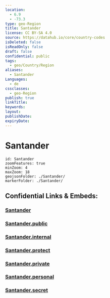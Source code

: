```yaml
---
location:
  - 6.9
  - -73.3
type: geo-Region
title: Santander
license: CC BY-SA 4.0
source: https://datahub.io/core/country-codes
isDeleted: false
isReadOnly: false
draft: false
confidential: public
tags:
  - geo/Country/Region
aliases:
  - Santander
Languages:
  - de
cssclasses:
  - geo-Region
publish: true
linkTitle:
keywords:
layout:
publishDate:
expiryDate:
---
```


# Santander

```leaflet
id: Santander
zoomFeatures: true 
minZoom: 4 
maxZoom: 18
geojsonFolder: ./Santander/
markerFolder: ./Santander/
```


## Confidential Links & Embeds: 

### [Santander](/_Standards/Earth/Continent/America~South/Colombia/departments~Colombia/Santander.md) 

### [Santander.public](/_public/Earth/Continent/America~South/Colombia/departments~Colombia/Santander.public.md) 

### [Santander.internal](/_internal/Earth/Continent/America~South/Colombia/departments~Colombia/Santander.internal.md) 

### [Santander.protect](/_protect/Earth/Continent/America~South/Colombia/departments~Colombia/Santander.protect.md) 

### [Santander.private](/_private/Earth/Continent/America~South/Colombia/departments~Colombia/Santander.private.md) 

### [Santander.personal](/_personal/Earth/Continent/America~South/Colombia/departments~Colombia/Santander.personal.md) 

### [Santander.secret](/_secret/Earth/Continent/America~South/Colombia/departments~Colombia/Santander.secret.md)

